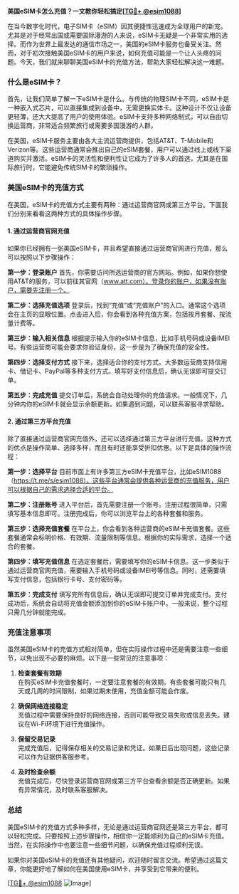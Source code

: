 **美国eSIM卡怎么充值？一文教你轻松搞定[[TG💪+ @esim1088](https://t.me/s/esim1088)]**

在当今数字化时代，电子SIM卡（eSIM）因其便捷性迅速成为全球用户的新宠。尤其是对于经常出国或需要国际漫游的人来说，eSIM卡无疑是一个非常实用的选择。而作为世界上最发达的通信市场之一，美国的eSIM卡服务也备受关注。然而，对于初次接触美国eSIM卡的用户来说，如何充值可能是一个让人头疼的问题。今天，我们就来聊聊美国eSIM卡的充值方法，帮助大家轻松解决这一难题。

### 什么是eSIM卡？

首先，让我们简单了解一下eSIM卡是什么。与传统的物理SIM卡不同，eSIM卡是一种嵌入式芯片，可以直接集成到设备中，无需更换实体卡。这种设计不仅让设备更轻薄，还大大提高了用户的使用体验。eSIM卡支持多种网络制式，可以自由切换运营商，非常适合频繁旅行或需要多国漫游的人群。

在美国，eSIM卡服务主要由各大主流运营商提供，包括AT&T、T-Mobile和Verizon等。这些运营商通常会推出自己的eSIM套餐，用户可以通过线上或线下渠道购买并激活。eSIM卡的灵活性和便利性让它成为了许多人的首选，尤其是在国际旅行时，它能避免传统SIM卡的繁琐操作。

### 美国eSIM卡的充值方式

在美国，eSIM卡的充值方式主要有两种：通过运营商官网或第三方平台。下面我们分别来看看这两种方式的具体操作步骤。

#### 1. 通过运营商官网充值

如果你已经拥有一张美国eSIM卡，并且希望直接通过运营商官网进行充值，那么可以按照以下步骤操作：

**第一步：登录账户**
首先，你需要访问所选运营商的官方网站。例如，如果你想使用AT&T的服务，可以前往其官网（www.att.com）。登录你的账户，如果没有账户，需要先注册一个。

**第二步：选择充值选项**
登录后，找到“充值”或“充值账户”的入口。通常这个选项会在主页的显眼位置。点击进入后，你会看到各种充值方案，包括按月套餐、按流量计费等。

**第三步：输入相关信息**
根据提示输入你的eSIM卡信息，比如手机号码或设备IMEI号。有些运营商可能会要求你验证身份，这一步是为了确保充值的安全性。

**第四步：选择支付方式**
接下来，选择适合你的支付方式。大多数运营商支持信用卡、借记卡、PayPal等多种支付方式。填写好支付信息后，确认无误即可提交订单。

**第五步：完成充值**
提交订单后，系统会自动处理你的充值请求。一般情况下，几分钟内你的eSIM卡就会显示余额更新。如果遇到问题，可以联系客服寻求帮助。

#### 2. 通过第三方平台充值

除了直接通过运营商官网充值外，还可以选择通过第三方平台进行充值。这种方式的优点是操作简单、选择多样，而且有时还能享受折扣优惠。以下是具体的操作流程：

**第一步：选择平台**
目前市面上有许多第三方eSIM卡充值平台，比如eSIM1088（https://t.me/s/esim1088）。这些平台通常会提供各种运营商的充值服务，用户可以根据自己的需求选择合适的平台。

**第二步：注册账号**
进入平台后，首先需要注册一个账号。注册过程很简单，只需填写基本信息即可。注册完成后，你可以浏览平台上的各种套餐和服务。

**第三步：选择充值套餐**
在平台上，你会看到各种运营商的eSIM卡充值套餐。这些套餐通常会标明价格、有效期、流量限制等信息。根据你的实际需求，选择一个适合的套餐。

**第四步：填写充值信息**
在选定套餐后，需要填写你的eSIM卡信息。这一步类似于通过运营商官网充值，需要输入手机号码或设备IMEI号等信息。同时，还需要填写支付信息，包括银行卡号、支付密码等。

**第五步：完成支付**
填写完所有信息后，确认无误即可提交订单并完成支付。支付成功后，系统会自动将充值金额添加到你的eSIM卡账户中。一般来说，整个过程只需几分钟就能完成。

### 充值注意事项

虽然美国eSIM卡的充值方式相对简单，但在实际操作过程中还是需要注意一些细节，以免出现不必要的麻烦。以下是一些常见的注意事项：

1. **检查套餐有效期**  
   在购买eSIM卡充值套餐时，一定要注意套餐的有效期。有些套餐可能只有几天或几周的时间限制，如果过期未使用，充值金额可能会作废。

2. **确保网络连接稳定**  
   充值过程中需要保持良好的网络连接，否则可能导致交易失败或信息丢失。建议在Wi-Fi环境下进行充值操作。

3. **保留交易记录**  
   完成充值后，记得保存相关的交易记录和凭证。如果日后出现问题，这些记录可以作为证据供客服参考。

4. **及时检查余额**  
   充值完成后，尽快登录运营商官网或第三方平台查看余额是否正确更新。如果有异常情况，及时联系客服解决。

### 总结

美国eSIM卡的充值方式多种多样，无论是通过运营商官网还是第三方平台，都可以轻松完成。只要按照上述步骤操作，相信你一定能顺利为自己的eSIM卡充值。当然，在实际操作中也要注意一些细节问题，以确保充值过程顺利无误。

如果你对美国eSIM卡的充值还有其他疑问，欢迎随时留言交流。希望通过这篇文章，你能更好地了解如何在美国使用eSIM卡，并享受到它带来的便利。

[[TG💪+ @esim1088](https://t.me/s/esim1088) ![Image](https://i.postimg.cc/4NQfJmqS/Snipaste-2025-05-13-00-14-12.png)]